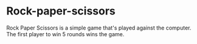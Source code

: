 # Rock-paper-scissors

Rock Paper Scissors is a simple game that's played against the computer. The first player to win 5 rounds wins the game.
